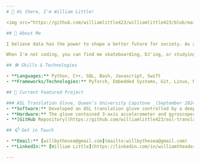 ```yaml
---
# 👋 Hi there, I'm William Little!

<img src="https://github.com/williamlittle423/williamlittle423/blob/main/assets/profile_pic_1.jpg" alt="Profile Photo" width="225"/>

## 🚀 About Me

I believe data has the power to shape a better future for society. As a developer and problem solver, I turn complex challenges into meaningful opportunies through machine learning, AI, and software engineering.

When I'm not coding, you can find me skateboarding, DJ'ing, or studying!

## 🛠️ Skills & Technologies

- **Languages:** Python, C++, SQL, Bash, Javascript, Swift
- **Frameworks/Technologies:** PyTorch, Embedded Systems, Git, Linux, MySQL, AWS, TensorFlow

## 🌟 Current Featured Project

### ASL Translation Glove, Queen’s University Capstone _(September 2024 - December 2024)_
- **Software:** Developed an ASL translation glove controlled by a deep multi-layer perceptron architecture in PyTorch, enabling live communication and acheived 93% experimental accuracy.
- **Hardware:** The glove contained 3-axis accelerometer and gyroscopes on each fingertip to enable motion tracking and controlled by a Raspberry Pi 5 that contained the trained MLP for inference.
- **[GitHub Repository](https://github.com/williamlittle423/asl-translation-glove)** | **[Live Demo](https://www.linkedin.com/feed/update/urn:li:activity:7273132345153462272/)**

## 📫 Get in Touch

- **Email:** [willbythesea@gmail.com](mailto:willbythesea@gmail.com)
- **LinkedIn:** [William Little](https://linkedin.com/in/williamtheadore)

---
```

